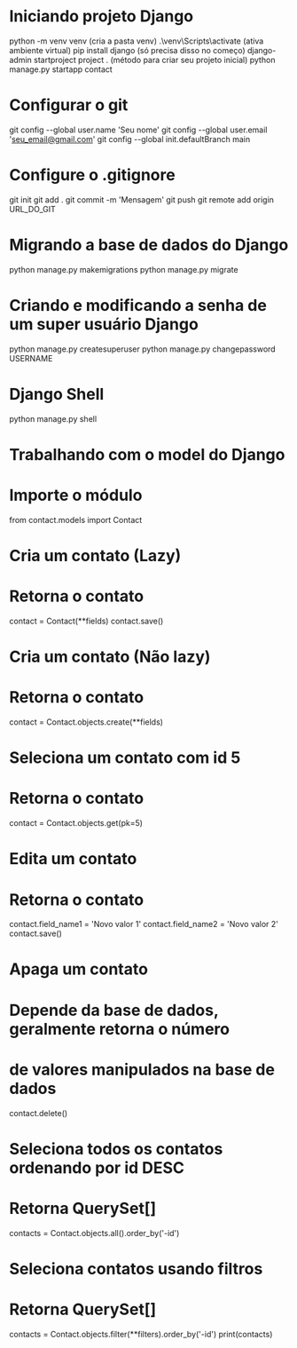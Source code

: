 # Iniciando projeto Django
python -m venv venv (cria a pasta venv)
.\venv\Scripts\activate (ativa ambiente virtual)
pip install django (só precisa disso no começo)
django-admin startproject project . (método para criar seu projeto inicial)
python manage.py startapp contact

# Configurar o git
git config --global user.name 'Seu nome'
git config --global user.email 'seu_email@gmail.com'
git config --global init.defaultBranch main

# Configure o .gitignore
git init
git add .
git commit -m 'Mensagem'
git push
git remote add origin URL_DO_GIT

# Migrando a base de dados do Django
python manage.py makemigrations
python manage.py migrate

# Criando e modificando a senha de um super usuário Django
python manage.py createsuperuser
python manage.py changepassword USERNAME

# Django Shell
python manage.py shell

# Trabalhando com o model do Django

# Importe o módulo
from contact.models import Contact
# Cria um contato (Lazy)
# Retorna o contato
contact = Contact(**fields)
contact.save()
# Cria um contato (Não lazy)
# Retorna o contato
contact = Contact.objects.create(**fields)
# Seleciona um contato com id 5
# Retorna o contato
contact = Contact.objects.get(pk=5)
# Edita um contato
# Retorna o contato
contact.field_name1 = 'Novo valor 1'
contact.field_name2 = 'Novo valor 2'
contact.save()
# Apaga um contato
# Depende da base de dados, geralmente retorna o número
# de valores manipulados na base de dados
contact.delete()
# Seleciona todos os contatos ordenando por id DESC
# Retorna QuerySet[]
contacts = Contact.objects.all().order_by('-id')
# Seleciona contatos usando filtros
# Retorna QuerySet[]
contacts = Contact.objects.filter(**filters).order_by('-id')
print(contacts)

